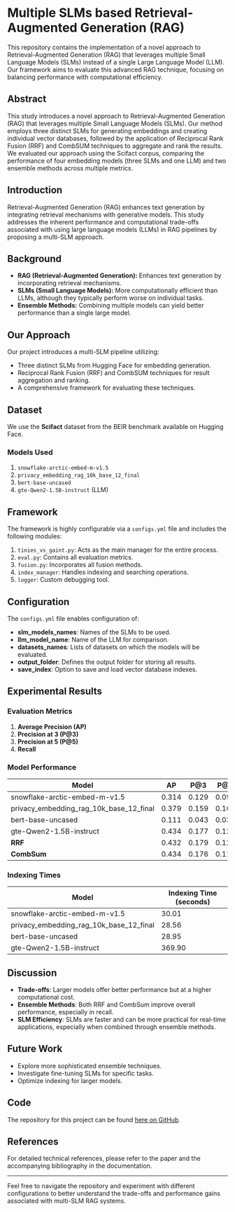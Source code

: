 # Multiple SLMs based Retrieval-Augmented Generation (RAG)

This repository contains the implementation of a novel approach to Retrieval-Augmented Generation (RAG) that leverages multiple Small Language Models (SLMs) instead of a single Large Language Model (LLM). Our framework aims to evaluate this advanced RAG technique, focusing on balancing performance with computational efficiency.

## Abstract

This study introduces a novel approach to Retrieval-Augmented Generation (RAG) that leverages multiple Small Language Models (SLMs). Our method employs three distinct SLMs for generating embeddings and creating individual vector databases, followed by the application of Reciprocal Rank Fusion (RRF) and CombSUM techniques to aggregate and rank the results. We evaluated our approach using the Scifact corpus, comparing the performance of four embedding models (three SLMs and one LLM) and two ensemble methods across multiple metrics.

## Introduction

Retrieval-Augmented Generation (RAG) enhances text generation by integrating retrieval mechanisms with generative models. This study addresses the inherent performance and computational trade-offs associated with using large language models (LLMs) in RAG pipelines by proposing a multi-SLM approach.

## Background

- **RAG (Retrieval-Augmented Generation):** Enhances text generation by incorporating retrieval mechanisms.
- **SLMs (Small Language Models):** More computationally efficient than LLMs, although they typically perform worse on individual tasks.
- **Ensemble Methods:** Combining multiple models can yield better performance than a single large model.

## Our Approach

Our project introduces a multi-SLM pipeline utilizing:

- Three distinct SLMs from Hugging Face for embedding generation.
- Reciprocal Rank Fusion (RRF) and CombSUM techniques for result aggregation and ranking.
- A comprehensive framework for evaluating these techniques.

## Dataset

We use the **Scifact** dataset from the BEIR benchmark available on Hugging Face.

### Models Used

1. `snowflake-arctic-embed-m-v1.5`
2. `privacy_embedding_rag_10k_base_12_final`
3. `bert-base-uncased`
4. `gte-Qwen2-1.5B-instruct` (LLM)

## Framework

The framework is highly configurable via a `configs.yml` file and includes the following modules:

1. `tinies_vs_gaint.py`: Acts as the main manager for the entire process.
2. `eval.py`: Contains all evaluation metrics.
3. `fusion.py`: Incorporates all fusion methods.
4. `index_manager`: Handles indexing and searching operations.
5. `logger`: Custom debugging tool.

## Configuration

The `configs.yml` file enables configuration of:

- **slm_models_names**: Names of the SLMs to be used.
- **llm_model_name**: Name of the LLM for comparison.
- **datasets_names**: Lists of datasets on which the models will be evaluated.
- **output_folder**: Defines the output folder for storing all results.
- **save_index**: Option to save and load vector database indexes.

## Experimental Results

### Evaluation Metrics

1. **Average Precision (AP)**
2. **Precision at 3 (P@3)**
3. **Precision at 5 (P@5)**
4. **Recall**

### Model Performance

| Model                                      | AP    | P@3   | P@5   | Recall |
|--------------------------------------------|-------|-------|-------|--------|
| snowflake-arctic-embed-m-v1.5              | 0.314 | 0.129 | 0.093 | 0.513  |
| privacy_embedding_rag_10k_base_12_final    | 0.379 | 0.159 | 0.109 | 0.578  |
| bert-base-uncased                          | 0.111 | 0.043 | 0.037 | 0.226  |
| gte-Qwen2-1.5B-instruct                    | 0.434 | 0.177 | 0.126 | 0.647  |
| **RRF**                                    | 0.432 | 0.179 | 0.123 | 0.705  |
| **CombSum**                                | 0.434 | 0.176 | 0.119 | 0.705  |

### Indexing Times

| Model                                    | Indexing Time (seconds) |
|------------------------------------------|-------------------------|
| snowflake-arctic-embed-m-v1.5            | 30.01                   |
| privacy_embedding_rag_10k_base_12_final  | 28.56                   |
| bert-base-uncased                        | 28.95                   |
| gte-Qwen2-1.5B-instruct                  | 369.90                  |

## Discussion

- **Trade-offs**: Larger models offer better performance but at a higher computational cost.
- **Ensemble Methods**: Both RRF and CombSum improve overall performance, especially in recall.
- **SLM Efficiency**: SLMs are faster and can be more practical for real-time applications, especially when combined through ensemble methods.

## Future Work

- Explore more sophisticated ensemble techniques.
- Investigate fine-tuning SLMs for specific tasks.
- Optimize indexing for larger models.

## Code

The repository for this project can be found [here on GitHub](https://github.com/mishaelg/SLMs-based-RAG). 

## References

For detailed technical references, please refer to the paper and the accompanying bibliography in the documentation.

---

Feel free to navigate the repository and experiment with different configurations to better understand the trade-offs and performance gains associated with multi-SLM RAG systems.
